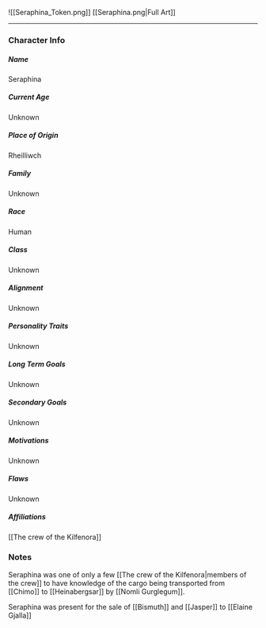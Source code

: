 ![[Seraphina_Token.png]]
[[Seraphina.png|Full Art]]

---
### Character Info

##### Name 
Seraphina 

##### Current Age
Unknown

##### Place of Origin
Rheilliwch

##### Family
Unknown

##### Race
Human

##### Class
Unknown

##### Alignment
Unknown

##### Personality Traits
Unknown

##### Long Term Goals
Unknown

##### Secondary Goals
Unknown

##### Motivations
Unknown

##### Flaws
Unknown

##### Affiliations
[[The crew of the Kilfenora]]

### Notes
Seraphina was one of only a few [[The crew of the Kilfenora|members of the crew]] to have knowledge of the cargo being transported from [[Chimo]] to [[Heinabergsar]] by [[Nomli Gurglegum]].

Seraphina was present for the sale of [[Bismuth]] and [[Jasper]] to [[Elaine Gjalla]]